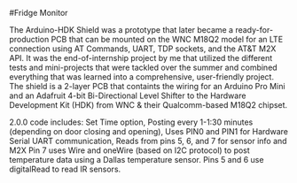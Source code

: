 #Fridge Monitor

The Arduino-HDK Shield was a prototype that later became a ready-for-production PCB that can be mounted on the WNC M18Q2 model for an LTE connection using AT Commands, UART, TDP sockets, and the AT&T M2X API. It was the end-of-internship project by me that utilized the different tests and mini-projects that were tackled over the summer and combined everything that was learned into a comprehensive, user-friendly project. The shield is a 2-layer PCB that containts the wiring for an Arduino Pro Mini and an Adafruit 4-bit Bi-Directional Level Shifter to the Hardware Development Kit (HDK) from WNC & their Qualcomm-based M18Q2 chipset. 

2.0.0 code includes: Set Time option, Posting every 1-1:30 minutes (depending on door closing and opening), Uses PIN0 and PIN1 for Hardware Serial UART communication, Reads from pins 5, 6, and 7 for sensor info and M2X
Pin 7 uses Wire and oneWire (based on I2C protocol) to post temperature data using a Dallas temperature sensor. Pins 5 and 6 use digitalRead to read IR sensors. 

